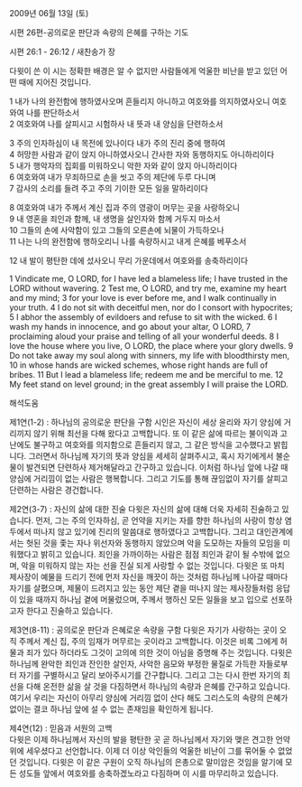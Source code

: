 2009년 06월 13일 (토)

시편 26편-공의로운 판단과 속량의 은혜를 구하는 기도



시편 26:1 - 26:12 / 새찬송가  장


다윗이 쓴 이 시는 정확한 배경은 알 수 없지만 사람들에게 억울한 비난을 받고 있던 어떤 때에 지어진 것입니다. 

1 내가 나의 완전함에 행하였사오며 
흔들리지 아니하고 여호와를 의지하였사오니 여호와여 나를 판단하소서  
2 여호와여 나를 살피시고 시험하사 내 뜻과 내 양심을 단련하소서  

3 주의 인자하심이 내 목전에 있나이다 내가 주의 진리 중에 행하여  
4 허망한 사람과 같이 앉지 아니하였사오니 간사한 자와 동행하지도 아니하리이다  
5 내가 행악자의 집회를 미워하오니 악한 자와 같이 앉지 아니하리이다  
6 여호와여 내가 무죄하므로 손을 씻고 주의 제단에 두루 다니며  
7 감사의 소리를 들려 주고 주의 기이한 모든 일을 말하리이다  

8 여호와여 내가 주께서 계신 집과 주의 영광이 머무는 곳을 사랑하오니  
9 내 영혼을 죄인과 함께, 내 생명을 살인자와 함께 거두지 마소서  
10 그들의 손에 사악함이 있고 그들의 오른손에 뇌물이 가득하오나  
11 나는 나의 완전함에 행하오리니 나를 속량하시고 내게 은혜를 베푸소서  

12 내 발이 평탄한 데에 섰사오니 무리 가운데에서 여호와를 송축하리이다 

1 Vindicate me, O LORD, for I have led a blameless life; I have trusted in the LORD without wavering. 2 Test me, O LORD, and try me, examine my heart and my mind; 3 for your love is ever before me, and I walk continually in your truth. 4 I do not sit with deceitful men, nor do I consort with hypocrites; 5 I abhor the assembly of evildoers and refuse to sit with the wicked. 6 I wash my hands in innocence, and go about your altar, O LORD, 7 proclaiming aloud your praise and telling of all your wonderful deeds. 8 I love the house where you live, O LORD, the place where your glory dwells. 9 Do not take away my soul along with sinners, my life with bloodthirsty men, 10 in whose hands are wicked schemes, whose right hands are full of bribes. 11 But I lead a blameless life; redeem me and be merciful to me. 12 My feet stand on level ground; in the great assembly I will praise the LORD.

해석도움





제1연(1-2) : 하나님의 공의로운 판단을 구함 
시인은 자신이 세상 윤리와 자기 양심에 거리끼지 않기 위해 최선을 다해 왔다고 고백합니다. 또 이 같은 삶에 따르는 불이익과 고난에도 불구하고 여호와를 의지함으로 흔들리지 않고, 그 같은 방식을 고수했다고 밝힙니다. 그러면서 하나님께 자기의 뜻과 양심을 세세히 살펴주시고, 혹시 자기에게서 불순물이 발견되면 단련하사 제거해달라고 간구하고 있습니다. 이처럼 하나님 앞에 나갈 때 양심에 거리낌이 없는 사람은 행복합니다. 그리고 기도를 통해 끊임없이 자기를 살피고 단련하는 사람은 경건합니다.   

제2연(3-7) : 자신의 삶에 대한 진술
다윗은 자신의 삶에 대해 더욱 자세히 진술하고 있습니다. 먼저, 그는 주의 인자하심, 곧 언약을 지키는 자를 향한 하나님의 사랑이 항상 염두에서 떠나지 않고 있기에 진리의 말씀대로 행하였다고 고백합니다. 그리고 대인관계에서는 헛된 것을 좇는 자나 위선자와 동행하지 않았으며 악을 도모하는 자들의 모임을 미워했다고 밝히고 있습니다. 죄인을 가까이하는 사람은 점점 죄인과 같이 될 수밖에 없으며, 악을 미워하지 않는 자는 선을 진실 되게 사랑할 수 없는 것입니다. 다윗은 또 마치 제사장이 예물을 드리기 전에 먼저 자신을 깨끗이 하는 것처럼 하나님께 나아갈 때마다 자기를 살폈으며, 제물이 드려지고 있는 동안 제단 곁을 떠나지 않는 제사장들처럼 응답이 있을 때까지 하나님 곁에 머물렀으며, 주께서 행하신 모든 일들을 보고 입으로 선포하고자 한다고 진술하고 있습니다. 

제3연(8-11) : 공의로운 판단과 은혜로운 속량을 구함 
다윗은 자기가 사랑하는 곳이 오직 주께서 계신 집, 주의 임재가 머무르는 곳이라고 고백합니다. 이것은 비록 그에게 허물과 죄가 있다 하더라도 그것이 고의에 의한 것이 아님을 증명해 주는 것입니다. 다윗은 하나님께 완악한 죄인과 잔인한 살인자, 사악한 음모와 부정한 물질로 가득한 자들로부터 자기를 구별하시고 달리 보아주시기를 간구합니다. 그리고 그는 다시 한번 자기의 최선을 다해 온전한 삶을 살 것을 다짐하면서 하나님의 속량과 은혜를 간구하고 있습니다. 여기서 우리는 자신이 아무리 양심에 거리낌 없이 산다 해도 그리스도의 속량의 은혜가 없이는 결코 하나님 앞에 설 수 없는 존재임을 확인하게 됩니다.

제4연(12) : 믿음과 서원의 고백  
다윗은 이제 하나님께서 자신의 발을 평탄한 곳 곧 하나님께서 자기와 맺은 견고한 언약 위에 세우셨다고 선언합니다. 이제 더 이상 악인들의 억울한 비난이 그를 묶어둘 수 없었던 것입니다. 다윗은 이 같은 구원이 오직 하나님의 은총으로 말미암은 것임을 알기에 모든 성도들 앞에서 여호와를 송축하겠노라고 다짐하며 이 시를 마무리하고 있습니다.